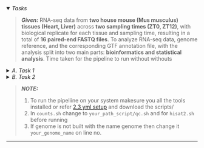 
<details open>
  <summary><i>Tasks</i></summary>
  
>**_Given:_**
> RNA-seq data from **two house mouse (Mus musculus) tissues (Heart, Liver)** across **two sampling times (ZT0, ZT12)**, with biological replicate for each tissue and sampling time, resulting in a total of **16 paired-end FASTQ files**.
> To analyze RNA-seq data, genome reference, and the corresponding GTF annotation file, with the analysis split into two main parts: __bioinformatics and statistical analysis__.
> Time taken for the pipeline to run without withouts 

  
  <details>
    <summary><i>A. Task 1</i></summary>
    
>Longest Substring Calculator
    
#### 1. a. Quality Control: 
- [X] [Fastqc](https://github.com/gunj007/RNA-Seq/tree/main/qcreports/rawfq_qc) Performed quality control using FastQC on rawfastq.gz 16
- [X] [MultiQC](https://github.com/gunj007/RNA-Seq/blob/main/qcreports/rawfq_qc/multiqc_report.html) Provided a summary report using MultiQC, adapter contamination seen. 
#### b. Adapter Trimming: 
- [X] using fastp. 
- [x] Provide a summary report detailing the percentage of reads trimmed. [Multiqc](https://github.com/gunj007/RNA-Seq/blob/main/qcreports/trimfq_qc/multiqc_report.html)
#### c. Genome Preparation: 
- [X] Prepared a [genome index using HISAT2](https://github.com/gunj007/RNA-Seq#genome-build--hisat2-genome-index) 
#### d. Alignment and Mapping: 
- [x] Performed read alignment using HISAT2
- [x] Provide alignment statistics and its visualization report 
#### e. Read Quantification: 
- [x] Quantify gene expression using featureCounts
- [x] Output the results in a tabular format with protein coding genes ID as rows and samples as columns.



--- 
  </details>


  <details>
    <summary><i>B. Task 2</i></summary>
>Perform the differential expression and functional enrichment analysis using the gene count matrix created in bioinformatics analysis. 
    
#### a. Data reproducibility and pattern of variation: 
    
- [x] Determine the reproducibility of the sample and plot heatmaps. 
- [x] Perform Principal Component Analysis (PCA) to investigate the overall pattern of variation across all samples in the dataset. 
#### b. Differential Expression Analysis: 
- [x]  Use a factorial design in DESeq2 to model main effects (tissue and sampling time) and their interaction (formula: ~ tissue + time + tissue:time). Clearly report the statistical analysis of differentially expressed genes (DEGs) with 1) tissue-specific, 2) time-specific, and 3) interaction effects. 
- [x]  Perform paired contrast analysis and detect DEGs between tissues at each sampling time. Visualize the results using volcano plots. 
- [x]  Perform the clustering analysis for all DEGs and visualize the results using comprehensive heatmaps. 
- [x]  For each statistical analysis group, display the expression patterns of the top DEGs and explain their biological significance. 
#### c. Functional Enrichment Analysis: 
- [x]  For each statistical analysis group, perform GO/KEGG pathway enrichment analysis. Include bubble plots or bar plots for the top enriched pathways and provide tables summarizing key terms/pathways.

---
  </details>

</details>


>**_NOTE:_**  
> 1. To run the pipeliine on your system makesure you all the tools installed or refer [2.3 yml setup](https://github.com/gunj007/RNA-Seq?tab=readme-ov-file#23-installation-using-yml-rnaseq_envyml) and download the scripts/
> 2. In `counts.sh` change to `your_path_script/qc.sh` and for `hisat2.sh` before running
> 3. If genome is not built with the name genome then change it `your_genome_name` on line no. 

***
